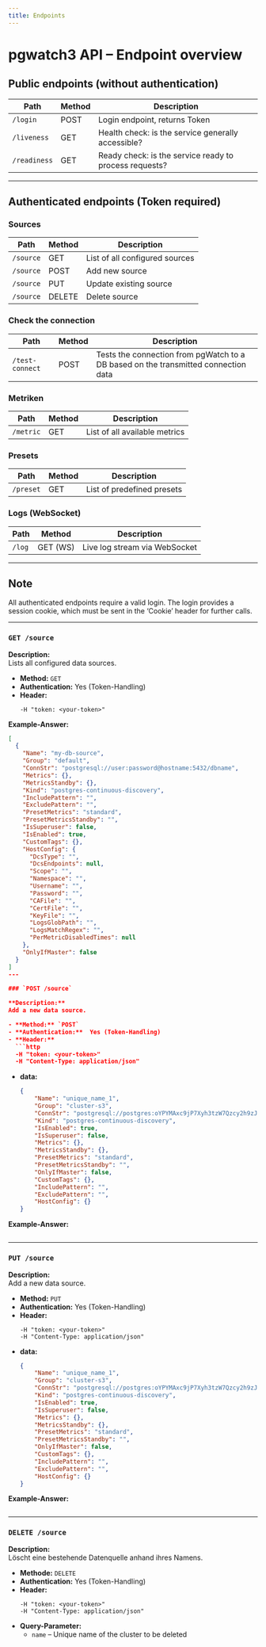 ```yaml
---
title: Endpoints
---
```


# pgwatch3 API – Endpoint overview

## Public endpoints (without authentication)

| Path             | Method  | Description                                            |
|------------------|---------|--------------------------------------------------------|
| `/login`         | POST    | Login endpoint, returns Token                          |
| `/liveness`      | GET     | Health check: is the service generally accessible?     |
| `/readiness`     | GET     | Ready check: is the service ready to process requests? |

---

## Authenticated endpoints (Token required)

### Sources

| Path             | Method      | Description                          |
|------------------|-------------|--------------------------------------|
| `/source`        | GET         | List of all configured sources       |
| `/source`        | POST        | Add new source                       |
| `/source`        | PUT         | Update existing source               |
| `/source`        | DELETE      | Delete source                        |

### Check the connection

| Path             | Method      | Description                          |
|------------------|-------------|--------------------------------------|
| `/test-connect`  | POST        | Tests the connection from pgWatch to a DB based on the transmitted connection data |

### Metriken

| Path             | Method      | Description                          |
|------------------|-------------|--------------------------------------|
| `/metric`        | GET         | List of all available metrics        |

### Presets

| Path             | Method      | Description                          |
|------------------|-------------|--------------------------------------|
| `/preset`        | GET         |  List of predefined presets          |

### Logs (WebSocket)

| Path             | Method      | Description                          |
|------------------|-------------|--------------------------------------|
| `/log`           | GET (WS)    | Live log stream via WebSocket        |

---

## Note

All authenticated endpoints require a valid login. The login provides a session cookie, which must be sent in the ‘Cookie’ header for further calls.

---

### `GET /source`

**Description:**  
Lists all configured data sources.

- **Method:** `GET`
- **Authentication:**  Yes (Token-Handling)
- **Header:**
  ```http
  -H "token: <your-token>"
  ``` 

**Example-Answer:**
```json
[
  {
    "Name": "my-db-source",
    "Group": "default",
    "ConnStr": "postgresql://user:password@hostname:5432/dbname",
    "Metrics": {},
    "MetricsStandby": {},
    "Kind": "postgres-continuous-discovery",
    "IncludePattern": "",
    "ExcludePattern": "",
    "PresetMetrics": "standard",
    "PresetMetricsStandby": "",
    "IsSuperuser": false,
    "IsEnabled": true,
    "CustomTags": {},
    "HostConfig": {
      "DcsType": "",
      "DcsEndpoints": null,
      "Scope": "",
      "Namespace": "",
      "Username": "",
      "Password": "",
      "CAFile": "",
      "CertFile": "",
      "KeyFile": "",
      "LogsGlobPath": "",
      "LogsMatchRegex": "",
      "PerMetricDisabledTimes": null
    },
    "OnlyIfMaster": false
  }
]
---

### `POST /source`

**Description:**  
Add a new data source.

- **Method:** `POST`
- **Authentication:**  Yes (Token-Handling)
- **Header:**
  ```http
  -H "token: <your-token>"
  -H "Content-Type: application/json"
  ``` 
- **data:**
    ```json
    {
        "Name": "unique_name_1",
        "Group": "cluster-s3",
        "ConnStr": "postgresql://postgres:oYPYMAxc9jP7Xyh3tzW7Qzcy2h9zJIxQS01O6JNbTEqxtnJf719UOKk85vRk4s23@cluster-s3-1.cpo.svc.cluster.local:5432/postgres",
        "Kind": "postgres-continuous-discovery",
        "IsEnabled": true,
        "IsSuperuser": false,
        "Metrics": {},
        "MetricsStandby": {},
        "PresetMetrics": "standard",
        "PresetMetricsStandby": "",
        "OnlyIfMaster": false,
        "CustomTags": {},
        "IncludePattern": "",
        "ExcludePattern": "",
        "HostConfig": {}
    }
    ```
**Example-Answer:**
```json
```

---

### `PUT /source`

**Description:**  
Add a new data source.

- **Method:** `PUT`
- **Authentication:**  Yes (Token-Handling)
- **Header:**
  ```http
  -H "token: <your-token>"
  -H "Content-Type: application/json"
  ``` 
- **data:**
    ```json
    {
        "Name": "unique_name_1",
        "Group": "cluster-s3",
        "ConnStr": "postgresql://postgres:oYPYMAxc9jP7Xyh3tzW7Qzcy2h9zJIxQS01O6JNbTEqxtnJf719UOKk85vRk4s23@cluster-s3-1.cpo.svc.cluster.local:5432/postgres",
        "Kind": "postgres-continuous-discovery",
        "IsEnabled": true,
        "IsSuperuser": false,
        "Metrics": {},
        "MetricsStandby": {},
        "PresetMetrics": "standard",
        "PresetMetricsStandby": "",
        "OnlyIfMaster": false,
        "CustomTags": {},
        "IncludePattern": "",
        "ExcludePattern": "",
        "HostConfig": {}
    }
    ```
**Example-Answer:**
```json
```

---

### `DELETE /source`

**Description:**  
Löscht eine bestehende Datenquelle anhand ihres Namens.

- **Methode:** `DELETE`  
- **Authentication:**  Yes (Token-Handling)
- **Header:**
  ```http
  -H "token: <your-token>"
  -H "Content-Type: application/json"
  ``` 
- **Query-Parameter:**
  - `name` – Unique name of the cluster to be deleted

